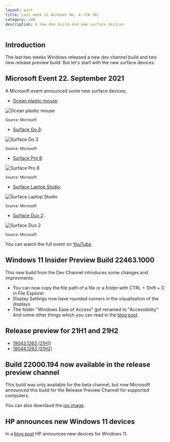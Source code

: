 ```yaml
---
layout: post
title: Last week at Windows No. 4 (CW 38)
category: LWW
description: A new dev build and new surface devices
---
```


## Introduction
The last two weeks Windows released a new dev channel build and two new release preview build. But let's start with the new surface devices.

## Microsoft Event 22. September 2021
A Microsoft event announced some new surface devices:

* [Ocean plastic mouse](https://www.microsoft.com/en-ww/accessories/sustainability/ocean-plastic-mouse):

![Ocean plastic mouse](https://user-images.githubusercontent.com/58633848/134811354-e350fe29-e271-47ad-9984-a462da24cc25.png)

<small>Source: Microsoft</small>

* [Surface Go 3](https://www.microsoft.com/en-us/d/surface-go-3/904H27D0CBWN):

![Surface Go 3](https://user-images.githubusercontent.com/58633848/134811468-dc4e2edf-fef0-48e0-8410-0132b4106d8a.png)

<small>Source: Microsoft</small>

* [Surface Pro 8](https://www.microsoft.com/en-us/d/surface-pro-8/8QWCRTQ8V8XG):

![Surface Pro 8](https://user-images.githubusercontent.com/58633848/134811524-485692df-6b63-4b96-b13a-ed798b1a40a9.png)

<small>Source: Microsoft</small>

* [Surface Laptop Studio](https://www.microsoft.com/en-us/d/surface-laptop-studio/8SRDF62SWKPF):

![Surface Laptop Studio](https://user-images.githubusercontent.com/58633848/134811640-e220905c-52a5-4027-be35-497515e2a58b.png)

<small>Source: Microsoft</small>

* [Surface Duo 2](https://www.microsoft.com/en-us/d/surface-duo-2/9408KGXP4XJL):

![Surface Duo 2](https://user-images.githubusercontent.com/58633848/134811668-def85ba7-1531-481b-8533-b9fa310df7dc.png)

<small>Source: Microsoft</small>

You can watch the full event on [YouTube](https://www.youtube.com/watch?v=phzyut897PI).

## Windows 11 Insider Preview Build 22463.1000

This new build from the Dev Channel introduces some changes and improvments:

* You can now copy the file path of a file or a folder with CTRL + Shift + C in File Explorer
* Display Settings now have rounded corners in the visualisation of the displays
* The folder "Windows Ease of Access" got renamed to "Accessibility"
And some other things which you can read in the [blog post](https://blogs.windows.com/windows-insider/2021/09/22/announcing-windows-11-insider-preview-build-22463/).

## Release preview for 21H1 and 21H2

* [19043.1263 (21H1)](https://blogs.windows.com/windows-insider/2021/09/23/releasing-windows-10-build-19043-1263-21h1-to-release-preview-channel/)
* [19044.1263 (21H2)](https://blogs.windows.com/windows-insider/2021/09/23/releasing-windows-10-build-19044-1263-21h2-to-release-preview-channel/)

## Build 22000.194 now available in the release preview channel

This build was only available for the beta channel, but now Microsoft announced this build for the Release Preview Channel for supported computers.

You can also downlaod the [iso image](https://aka.ms/wipISO).

## HP announces new Windows 11 devices

In a [blog post](https://blogs.windows.com/windowsexperience/2021/09/21/hps-new-windows-11-devices-provide-wide-range-of-choices-for-a-hybrid-world/) HP announces new devices for Windows 11. 


